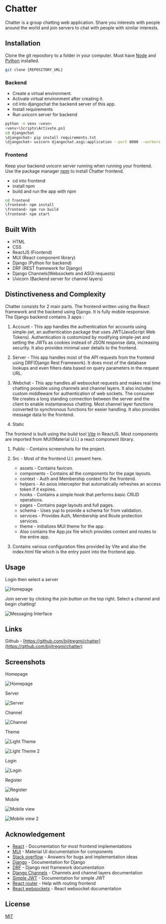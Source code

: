 # Chatter

Chatter is a group chatting web application. Share you interests with people around the world and join servers to chat with people with similar interests.

## Installation

Clone the git repository to a folder in your computer. Must have [Node](https://nodejs.org/en) and [Python](https://www.python.org/) installed.

```bash
git clone {REPOSITORY_URL}
```
### Backend

- Create a virtual environment.
- Activate virtual environment after creating it. 
- cd into djangochat the backend server of this app. 
- Install requirements
- Run uvicorn server for backend

```bash
python -m venv <vevn>
<venv>\Scripts\Activate.ps1
cd djangochat
\djangochat> pip install requirements.txt
\djangochat> uvicorn djangochat.asgi:application --port 8000 --workers 4 --log-level debug --reload
```

### Frontend
Keep your backend uvicorn server running when running your frontend.
Use the package manager [npm](https://www.npmjs.com/) to install Chatter frontend.

- cd into frontend
- install npm
- build and run the app with npm

```bash
cd frontend
\frontend> npm install
\frontend> npm run build
\frontend> npm start
```

## Built With
- HTML
- CSS
- ReactJS (Frontend)
- MUI (React component library)
- Django (Python for backend)
- DRF (REST framework for Django)
- Django Channels(Websockets and ASGI requests)
- Uvicorn (Backend server for channel layers)


## Distinctiveness and Complexity
Chatter consists for 2 main parts. The frontend written using the React framework and the backend using Django. It is fully mobile responsive.<br>
The Django backend contains 3 apps :

1. Account - This app handles the authentication for accounts using simple-jwt, an authentication package that uses JWT(JavaScript Web Tokens). Authentication is customized by modifying simple-jwt and setting the JWTs as cookies instead of JSON response data, increasing security. It also provides minimal user details to the frontend.

2. Server - This app handles most of the API requests from the frontend using DRF(Django Rest Framework). It does most of the database lookups and even filters data based on query parameters in the request URL.

3. Webchat - This app handles all websocket requests and makes real time chatting possible using channels and channel layers. It also includes custom middleware for authentication of web sockets. The consumer file creates a long standing connection between the server and the client to enable instantaneous chatting. Most channel layer functions converted to synchronous functions for easier handling. It also provides message data to the frontend.

4. Static

The frontend is built using the build tool [Vite](https://vitejs.dev/) in ReactJS. Most components are imported from MUI(Material U.I.) a react component library.

1. Public - Contains screenshots for the project.

2. Src - Most of the frontend U.I. present here.
    - assets - Contains favicon.
    - components - Contains all the components for the page layouts.
    - context - Auth and Membership context for the frontend.
    - helpers - An axios interceptor that automatically refreshes an access token if it expires.
    - hooks - Contains a simple hook that performs basic CRUD operations.
    - pages - Contains page layouts and full pages.
    - schema - Uses yup to provide a schema for from validation.
    - services - Provides Auth, Membership and Route protection services.
    - theme - initializes MUI theme for the app.
    - Also contains the App.jsx file which provides context and routes to the entire app.

3. Contains various configuration files provided by Vite and also the index.html file which is the entry point into the frontend app.

## Usage

Login then select a server

![Homepage](frontend/public/Homepage2.png)

Join server by clicking the join button on the top right. Select a channel and begin chatting!

![Messaging Interface](frontend/public/Screenshot1.png)

## Links

Github - [https://github.com/bijitregmi/chatter](https://github.com/bijitregmi/chatter)

## Screenshots

Homepage

![Homepage](frontend/public/Homepage2.png)

Server

![Server](frontend/public/Server.png)

Channel

![Channel](frontend/public/Channel.png)

Theme

![Light Theme](frontend/public/Theme.png)

![Light Theme 2](frontend/public//Theme2.png)

Login

![Login](frontend/public/Login.png)

Register

![Register](frontend/public/Register.png)

Mobile

![Mobile view](frontend/public/Mobile3.png)

![Mobile view 2](frontend/public/Mobile2.png)

## Acknowledgement

- [React](https://react.dev/) - Documentation for most frontend implementations
- [MUI](https://mui.com/material-ui/getting-started/) - Material UI documentation for components
- [Stack overflow](https://stackoverflow.com/) - Answers for bugs and implementation ideas 
- [Django](https://www.djangoproject.com/) - Documentation for Django
- [DRF](https://www.django-rest-framework.org/) - Django rest framework documentation
- [Django Channels](https://channels.readthedocs.io/en/latest/) - Channels and channel layers documentation
- [Simple JWT](https://django-rest-framework-simplejwt.readthedocs.io/en/latest/) - Documentation for simple JWT
- [React router](https://reactrouter.com/en/main) - Help with routing frontend
- [React websockets](https://www.npmjs.com/package/react-use-websocket) - React websocket documentation

## License

[MIT](https://choosealicense.com/licenses/mit/)